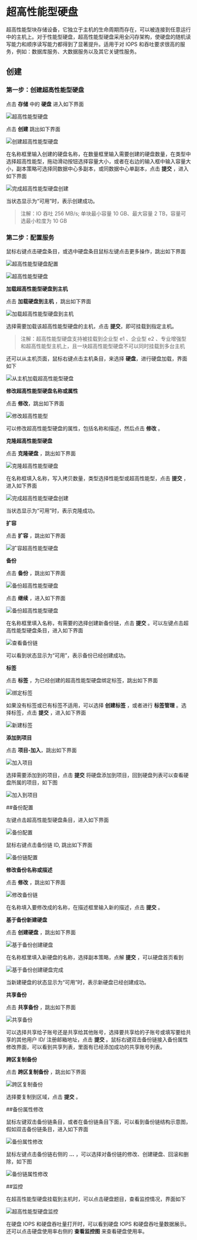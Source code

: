 ---
---

# 超高性能型硬盘

  超高性能型块存储设备，它独立于主机的生命周期而存在，可以被连接到任意运行中的主机上。对于性能型硬盘，超高性能型硬盘采用全闪存架构，使硬盘的随机读写能力和顺序读写能力都得到了显著提升。适用于对 IOPS 和吞吐要求很高的服务，例如：数据库服务、大数据服务以及其它关键性服务。


## 创建

### 第一步：创建超高性能型硬盘

点击 **存储** 中的 **硬盘** 进入如下界面

![超高性能型硬盘](../../_images/create_超高性能型_1.png)

点击 **创建** 跳出如下界面

![创建超高性能型硬盘](../../_images/create_超高性能型_2.png)

在名称框里输入创建的硬盘名称，在数量框里输入需要创建的硬盘数量，在类型中选择超高性能型，拖动滑动按钮选择容量大小，或者在右边的输入框中输入容量大小，副本策略可选择同数据中心多副本，或同数据中心单副本，点击 **提交** ，进入如下界面

![完成超高性能型硬盘创建](../../_images/create_超高性能型_3.png)

当状态显示为“可用”时，表示创建成功。

> 注解：IO 吞吐 256 MB/s; 单块最小容量 10 GB、最大容量 2 TB，容量可选最小粒度为 10 GB


### 第二步：配置服务

鼠标右键点击硬盘条目，或选中硬盘条目鼠标左键点击更多操作，跳出如下界面

![超高性能型硬盘配置](../../_images/create_超高性能型_4.png)

![超高性能型硬盘](../../_images/create_超高性能型_5.png)

**加载超高性能型硬盘到主机**

点击 **加载硬盘到主机** ，跳出如下界面

![加载超高性能型硬盘到主机](../../_images/create_超高性能型_6.png)

选择需要加载该超高性能型硬盘的主机，点击 **提交**，即可挂载到指定主机。

> 注解：超高性能型硬盘支持被挂载到企业型 e1 、企业型 e2 、专业增强型和超高性能型主机上，且一块超高性能型硬盘不可以同时挂载到多台主机

还可以从主机页面，鼠标右键点击主机条目，来选择 **硬盘**，进行硬盘加载，界面如下

![从主机加载超高性能型硬盘](../../_images/create_超高性能型_7.png)

**修改超高性能型硬盘名称或属性**

点击 **修改**，跳出如下界面

![修改超高性能型](../../_images/create_超高性能型_8.png)

可以修改超高性能型硬盘的属性，包括名称和描述，然后点击 **修改** 。

**克隆超高性能型硬盘**

点击 **克隆硬盘** ，跳出如下界面

![克隆超高性能型硬盘](../../_images/create_超高性能型_9.png)

在名称框填入名称，写入拷贝数量，类型选择性能型或超高性能型，点击 **提交** ，进入如下界面

![完成超高性能型硬盘创建](../../_images/create_超高性能型_10.png)

当状态显示为“可用”时，表示克隆成功。

**扩容**

点击 **扩容** ，跳出如下界面

![扩容超高性能型硬盘](../../_images/create_超高性能型_11.png)

**备份**

点击 **备份** ，跳出如下界面

![备份超高性能型硬盘](../../_images/create_超高性能型_12.png)

点击 **继续** ，进入如下界面

![备份超高性能型硬盘](../../_images/create_超高性能型_13.png)

在名称框里填入名称，有需要的选择创建新备份链，点击 **提交** 。可以左键点击超高性能型硬盘条目，进入如下界面

![查看备份链](../../_images/create_超高性能型_14.png)

可以看到状态显示为“可用”，表示备份已经创建成功。

**标签**

点击 **标签** ，为已经创建的超高性能型硬盘绑定标签，跳出如下界面

![绑定标签](../../_images/create_超高性能型_15.png)

如果没有标签或已有标签不适用，可以选择 **创建标签** ，或者进行 **标签管理** 。选择标签，点击 **提交** ，进入如下界面

![新建标签](../../_images/create_超高性能型_16.png)

**添加到项目**

点击 **项目-加入**，跳出如下界面

![加入项目](../../_images/create_超高性能型_project.png)

选择需要添加到的项目，点击 **提交** 将硬盘添加到项目，回到硬盘列表可以查看硬盘所属的项目，如下图

![加入到项目](../../_images/create_超高性能型_project2.png)

##备份配置

左键点击超高性能型硬盘条目，进入如下界面

![备份配置](../../_images/create_超高性能型_17.png)

鼠标右键点击备份链 ID, 跳出如下界面

![备份链配置](../../_images/create_超高性能型_18.png)

**修改备份名称或描述**

点击 **修改** ，跳出如下界面

![修改备份链](../../_images/create_超高性能型_19.png)

在名称填入要修改成的名称，在描述框里输入新的描述，点击 **提交** 。

**基于备份新建硬盘**

点击 **创建硬盘** ，跳出如下界面

![基于备份创建硬盘](../../_images/create_超高性能型_20.png)

在名称框里填入新硬盘的名称，选择副本策略，点解 **提交** ，可以硬盘首页看到

![基于备份创建硬盘完成](../../_images/create_超高性能型_21.png)

当新建硬盘的状态显示为“可用”时，表示新硬盘已经创建成功。

**共享备份**

点击 **共享备份** ，跳出如下界面

![共享备份](../../_images/create_超高性能型_22.png)

可以选择共享给子账号还是共享给其他账号，选择要共享给的子账号或填写要给共享的其他用户 ID/ 注册邮箱地址，点击 **提交** 。鼠标右键双击备份链接入备份属性修改界面，可以看到共享列表，里面有已经添加成功的共享账号列表。

**跨区复制备份**

点击 **跨区复制备份** ，跳出如下界面

![跨区复制备份](../../_images/create_超高性能型_23.png)

选择要复制到区域，点击 **提交** 。

##备份属性修改

鼠标左键双击备份链条目，或者在备份链条目下面，可以看到备份链结构示意图，假如双击备份链条目，进入如下界面

![备份属性修改](../../_images/create_超高性能型_24.png)

鼠标左键点击备份链右侧的 **...** ，可以选择对备份链的修改、创建硬盘、回滚和删除，如下图

![备份链属性修改](../../_images/create_超高性能型_25.png)

##监控

在超高性能型硬盘挂载到主机时，可以点击硬盘题目，查看监控情况，界面如下

![超高性能型硬盘监控](../../_images/create_超高性能型_26.png)

在硬盘 IOPS 和硬盘吞吐量打开时，可以看到硬盘 IOPS 和硬盘吞吐量数据展示。还可以点击硬盘使用率右侧的 **查看监控图** 来查看硬盘使用率。
